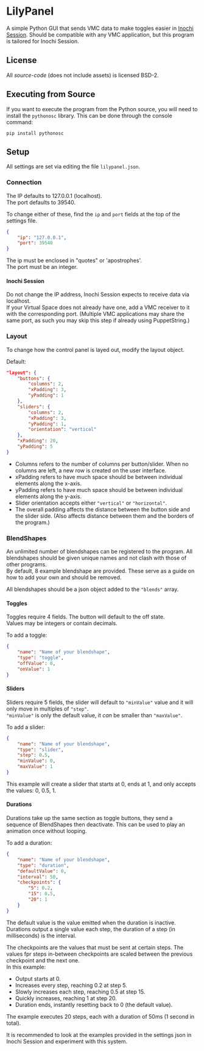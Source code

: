 # LilyPanel
A simple Python GUI that sends VMC data to make toggles easier in [Inochi Session](https://github.com/Inochi2D/inochi-session). Should be compatible with any VMC application, but this program is tailored for Inochi Session.

## License
All *source-code* (does not include assets) is licensed BSD-2.

## Executing from Source
If you want to execute the program from the Python source, you will need to install the `pythonosc` library. This can be done through the console command:  
```
pip install pythonosc
```

## Setup
All settings are set via editing the file `lilypanel.json`.

### Connection
The IP defaults to 127.0.0.1 (localhost).  
The port defaults to 39540.

To change either of these, find the `ip` and `port` fields at the top of the settings file.
```json
{
    "ip": "127.0.0.1",
    "port": 39540
}
```
The ip must be enclosed in "quotes" or 'apostrophes'.  
The port must be an integer.

#### Inochi Session
Do not change the IP address, Inochi Session expects to receive data via localhost.  
If your Virtual Space does not already have one, add a VMC receiver to it with the corresponding port. (Multiple VMC applications may share the same port, as such you may skip this step if already using PuppetString.)

### Layout
To change how the control panel is layed out, modify the layout object.

Default:
```json
"layout": {
    "buttons": {
        "columns": 2,
        "xPadding": 3,
        "yPadding": 1
    },
    "sliders": {
        "columns": 2,
        "xPadding": 3,
        "yPadding": 1,
        "orientation": "vertical"
    },
    "xPadding": 20,
    "yPadding": 5
}
```

- Columns refers to the number of columns per button/slider. When no columns are left, a new row is created on the user interface.
- xPadding refers to have much space should be between individual elements along the x-axis.
- yPadding refers to have much space should be between individual elements along the y-axis.
- Slider orientation accepts either `"vertical"` or `"horizontal"`.
- The overall padding affects the distance between the button side and the slider side. (Also affects distance between them and the borders of the program.)

### BlendShapes
An unlimited number of blendshapes can be registered to the program. All blendshapes should be given unique names and not clash with those of other programs.  
By default, 8 example blendshape are provided. These serve as a guide on how to add your own and should be removed.

All blendshapes should be a json object added to the `"blends"` array.

#### Toggles
Toggles require 4 fields. The button will default to the off state.  
Values may be integers or contain decimals.

To add a toggle:
```json
{
    "name": "Name of your blendshape",
    "type": "toggle",
    "offValue": 0,
    "onValue": 1
}
```

#### Sliders
Sliders require 5 fields, the slider will default to `"minValue"` value and it will only move in multiples of `"step"`.  
`"minValue"` is only the default value, it *can* be smaller than `"maxValue"`.

To add a slider:
```json
{
    "name": "Name of your blendshape",
    "type": "slider",
    "step": 0.5,
    "minValue": 0,
    "maxValue": 1
}
```
This example will create a slider that starts at 0, ends at 1, and only accepts the values: 0, 0.5, 1.

#### Durations
Durations take up the same section as toggle buttons, they send a sequence of BlendShapes then deactivate. This can be used to play an animation once without looping.

To add a duration:
```json
{
    "name": "Name of your blendshape",
    "type": "duration",
    "defaultValue": 0,
    "interval": 50,
    "checkpoints": {
        "5": 0.2,
        "15": 0.5,
        "20": 1
    }
}
```
The default value is the value emitted when the duration is inactive.  
Durations output a single value each step, the duration of a step (in milliseconds) is the interval.

The checkpoints are the values that must be sent at certain steps. The values fpr steps in-between checkpoints are scaled between the previous checkpoint and the next one.  
In this example:
- Output starts at 0.
- Increases every step, reaching 0.2 at step 5.
- Slowly increases each step, reaching 0.5 at step 15.
- Quickly increases, reaching 1 at step 20.
- Duration ends, instantly resetting back to 0 (the default value).

The example executes 20 steps, each with a duration of 50ms (1 second in total).

It is recommended to look at the examples provided in the settings json in Inochi Session and experiment with this system.
